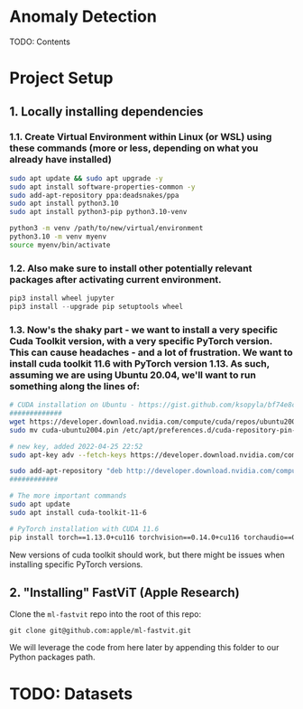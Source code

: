 # Anomaly Detection
TODO: Contents


# Project Setup
## 1. Locally installing dependencies

### 1.1. Create Virtual Environment within Linux (or WSL) using these commands (more or less, depending on what you already have installed)
```bash
sudo apt update && sudo apt upgrade -y
sudo apt install software-properties-common -y
sudo add-apt-repository ppa:deadsnakes/ppa
sudo apt install python3.10
sudo apt install python3-pip python3.10-venv

python3 -m venv /path/to/new/virtual/environment
python3.10 -m venv myenv
source myenv/bin/activate
```

### 1.2. Also make sure to install other potentially relevant packages after activating current environment.
```py
pip3 install wheel jupyter
pip3 install --upgrade pip setuptools wheel
```

### 1.3. Now's the shaky part - we want to install a very specific Cuda Toolkit version, with a very specific PyTorch version. This can cause headaches - and a lot of frustration. We want to install cuda toolkit 11.6 with PyTorch version 1.13. As such, assuming we are using Ubuntu 20.04, we'll want to run something along the lines of:
```bash
# CUDA installation on Ubuntu - https://gist.github.com/ksopyla/bf74e8ce2683460d8de6e0dc389fc7f5
#############
wget https://developer.download.nvidia.com/compute/cuda/repos/ubuntu2004/x86_64/cuda-ubuntu2004.pin
sudo mv cuda-ubuntu2004.pin /etc/apt/preferences.d/cuda-repository-pin-600

# new key, added 2022-04-25 22:52
sudo apt-key adv --fetch-keys https://developer.download.nvidia.com/compute/cuda/repos/ubuntu2004/x86_64/3bf863cc.pub

sudo add-apt-repository "deb http://developer.download.nvidia.com/compute/cuda/repos/ubuntu2004/x86_64/ /"
############

# The more important commands
sudo apt update
sudo apt install cuda-toolkit-11-6

# PyTorch installation with CUDA 11.6
pip install torch==1.13.0+cu116 torchvision==0.14.0+cu116 torchaudio==0.13.0 --extra-index-url https://download.pytorch.org/whl/cu116
```

New versions of cuda toolkit should work, but there might be issues when installing specific PyTorch versions.

## 2. "Installing" FastViT (Apple Research)
Clone the `ml-fastvit` repo into the root of this repo:
```
git clone git@github.com:apple/ml-fastvit.git
```
We will leverage the code from here later by appending this folder to our Python packages path.




# TODO: Datasets